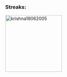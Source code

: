 <h3 align="left">Streaks:</h3>
<p><img align="center" height="180em" src="https://github-readme-streak-stats.herokuapp.com/?user=Arasanarul&theme=" alt="krishna18062005" /></p>
